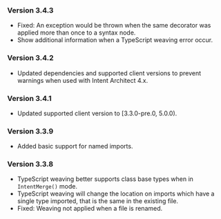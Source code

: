 ### Version 3.4.3

- Fixed: An exception would be thrown when the same decorator was applied more than once to a syntax node.
- Show additional information when a TypeScript weaving error occur.

### Version 3.4.2

- Updated dependencies and supported client versions to prevent warnings when used with Intent Architect 4.x.

### Version 3.4.1

- Updated supported client version to [3.3.0-pre.0, 5.0.0).

### Version 3.3.9

- Added basic support for named imports.

### Version 3.3.8

- TypeScript weaving better supports class base types when in `IntentMerge()` mode.
- TypeScript weaving will change the location on imports which have a single type imported, that is the same in the existing file.
- Fixed: Weaving not applied when a file is renamed.